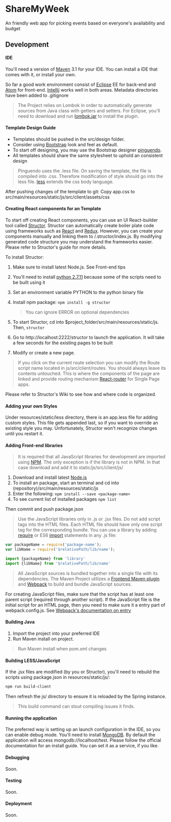 # ShareMyWeek
An friendly web app for picking events based on everyone's availability and budget

## Development

#### IDE

You'll need a version of [Maven] 3.1 for your IDE. You can install a IDE that comes with it, or install your own.

So far a good work environment consist of [Eclipse] EE for back-end and [Atom] for front-end. [Intellij] works well in both areas.
Metadata directories have been added to .gitignore

> The Project relies on Lombok in order to automatically generate sources from Java class with getters and setters. For Eclipse, you'll need to download and run [lombok.jar] to install the plugin.


#### Template Design Guide

- Templates should be pushed in the src/design folder.
- Consider using [Bootstrap] look and feel as default.
- To start off designing, you may use the Bootstrap designer [pinguendo].
- All templates should share the same stylesheet to uphold an consistent design

> Pinguendo uses the .less file. On saving the template, the file is compiled into .css. Therefore modification of style should go into the less file. [less] extends the css body language.

After pushing changes of the template to git: Copy app.css to src/main/resources/static/js/src/client/assets/css

#### Creating React components for an Template

To start off creating React components, you can use an UI React-builder tool called [Structor]. Structor can automatically create boiler plate code using frameworks such as [React] and [Redux]. However, you can create your components manually and linking them to /.structor/index.js. By modifying generated code structure you may understand the frameworks easier. Please refer to Structor's guide for more details.

To install Structor:

1. Make sure to install latest Node.js. See Front-end tips
2. You'll need to install [python 2.7.11] because some of the scripts need to be built using it
3. Set an environment variable PYTHON to the python binary file
4. Install npm package: ```npm install -g structor```

    >You can ignore ERROR on optional dependencies
    
5. To start Structor, cd into $project_folder/src/main/resources/static/js. Then, ```structor```
6. Go to http://localhost:2222/structor to launch the application. It will take a few seconds for the existing pages to be built
7. Modify or create a new page.

> If you click on the current route selection you can modify the Route script name located in js/src/client/routes. You should always leave its contents untouched. This is where the components of the page are linked and provide routing mechanism [React-router] for Single Page apps.

Please refer to Structor's Wiki to see how and where code is organized.

#### Adding your own Styles

Under resources/static/less directory, there is an app.less file for adding custom styles. This file gets appended last, so if you want to override an existing style you may.
Unfortunately, Structor won't recognize changes until you restart it.


#### Adding Front-end libraries

>It is required that all JavaScript libraries for development are imported using [NPM]. The only exception is if the library is not in NPM. In that case download and add it to static/js/src/client/js/

1. Download and install latest [Node.js]
2. To install an package, start an terminal and cd into (repository)/src/main/resources/static/js
3. Enter the following: ```npm install --save <package-name>```
4. To see current list of installed packages ```npm list```

Then commit and push package.json

>Use the JavaScript libraries only in .js or .jsx files. Do not add script tags into the HTML files. Each HTML file should have only one script tag for the corresponding bundle.
You can use a library by adding [require] or ES6 [import] statements in any .js file:

```javascript
var packageName = require('package-name');
var libName = require('$relativePath/lib/name');
```

```javascript
import {packageName} from 'library'
import {libName} from '$relativePath/lib/name'
```


> All JavaScript sources is bundled together into a single file with its dependencies. The Maven Project utilizes a [Frontend Maven plugin] and [Webpack] to build and bundle JavaScript sources.

For creating JavaScript files, make sure that the script has at least one parent script (required through another script).
If the JavaScript file is the initial script for an HTML page, then you need to make sure it a entry part of webpack.config.js. See [Webpack's documentation on entry]



#### Building Java

1. Import the project into your preferred IDE
2. Run Maven install on project.

> Run Maven install when pom.xml changes


#### Building LESS/JavaScript

If the .jsx files are modified (by you or Structor), you'll need to rebuild the scripts using package.json in resources/static/js/:

```sh
npm run build-client
```

Then refresh the js/ directory to ensure it is reloaded by the Spring instance.

> This build command can stout compiling issues it finds.


#### Running the application

The preferred way is setting up an launch configuration in the IDE, so you can enable debug mode. You'll need to install [MongoDB]. By default the application will access mongodb://localhost/test.
Please follow the official documentation for an install guide. You can set it as a service, if you like.

#### Debugging

Soon.

#### Testing

Soon.

#### Deployment

Soon.

[Bootstrap]: http://getbootstrap.com/
[React-router]: https://github.com/rackt/react-router
[less]: http://lesscss.org
[import]: https://developer.mozilla.org/en-US/docs/Web/JavaScript/Reference/Statements/import
[React]: http://facebook.github.io/react/
[Redux]: https://github.com/rackt/redux
[Structor]: https://github.com/ipselon/structor
[python 2.7.11]: https://www.python.org/downloads/
[lombok.jar]: https://projectlombok.org/download.html
[Maven]: https://maven.apache.org/
[Atom]: https://atom.io/
[Eclipse]: http://eclipse.org
[Intellij]: https://www.jetbrains.com/idea/
[pinguendo]: http://pingendo.com/
[NPM]: https://www.npmjs.com/
[Node.js]: https://nodejs.org/
[require]: http://requirejs.org/
[Frontend Maven plugin]: https://github.com/eirslett/frontend-maven-plugin
[Webpack]: https://webpack.github.io/
[Webpack's documentation on entry]: https://webpack.github.io/docs/configuration.html#entry
[MongoDB]: https://www.mongodb.org/
